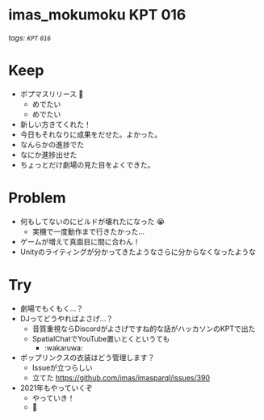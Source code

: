 # imas_mokumoku KPT 016

###### tags: `KPT` `016`

# Keep
- ポプマスリリース :tada:
    - めでたい
    - めでたい
- 新しい方きてくれた！
- 今日もそれなりに成果をだせた。よかった。
- なんらかの進捗でた
- なにか進捗出せた
- ちょっとだけ劇場の見た目をよくできた。

# Problem

- 何もしてないのにビルドが壊れたになった :sob:
  - 実機で一度動作まで行きたかった…
- ゲームが増えて真面目に間に合わん！
- Unityのライティングが分かってきたようなさらに分からなくなったような

# Try

- 劇場でもくもく…？
- DJってどうやればよさげ…？
  - 音質重視ならDiscordがよさげですね的な話がハッカソンのKPTで出た
  - SpatialChatでYouTube置いとくというても
    - :wakaruwa:
- ポップリンクスの衣装はどう管理します？
  - Issueが立つらしい
  - 立てた https://github.com/imas/imasparql/issues/390
- 2021年もやっていくぞ
  - やっていき！
  - :muscle:
